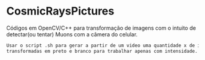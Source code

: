 # CosmicRaysPictures
Códigos em OpenCV/C++ para transformação de imagens com o intuito de detectar(ou tentar) Muons com a câmera do celular.

```bash
Usar o script .sh para gerar a partir de um video uma quantidade x de imagens. As imagens são posteriormente 
transformadas em preto e branco para trabalhar apenas com intensidade. 
```
